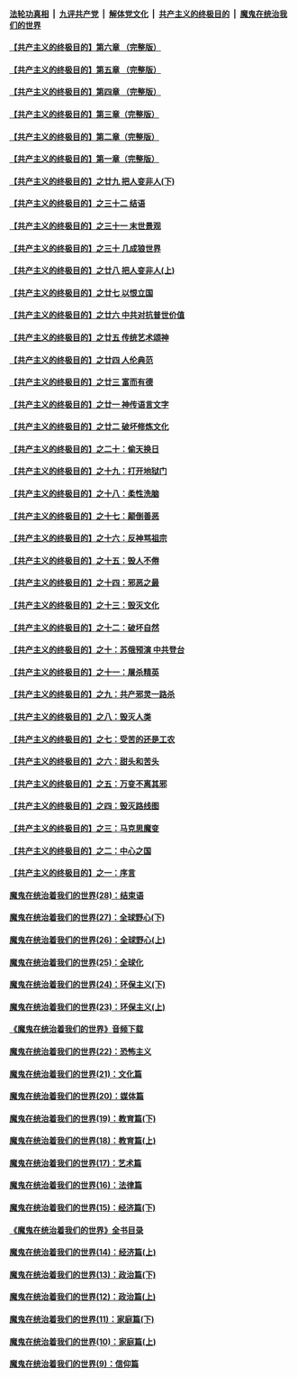 ####  [法轮功真相](../../../../basic/blob/master/README.md?t=06112031) &nbsp;|&nbsp; [九评共产党](../../../../9ping.md/blob/master/README.md?t=06112031) &nbsp;|&nbsp; [解体党文化](../../../../jtdwh.md/blob/master/README.md?t=06112031)  &nbsp;|&nbsp; [共产主义的终极目的](../../../../gczydzjmd.md/blob/master/README.md?t=06112031) &nbsp;|&nbsp; [魔鬼在统治我们的世界](../../../../mgztzwmdsj.md/blob/master/README.md?t=06112031) 

#### [【共产主义的终极目的】第六章 （完整版）](../pages/nsc422/n11428913.md?t=06112031) 

#### [【共产主义的终极目的】第五章 （完整版）](../pages/nsc422/n11428912.md?t=06112031) 

#### [【共产主义的终极目的】第四章 （完整版）](../pages/nsc422/n11428907.md?t=06112031) 

#### [【共产主义的终极目的】第三章（完整版）](../pages/nsc422/n11428848.md?t=06112031) 

#### [【共产主义的终极目的】第二章（完整版）](../pages/nsc422/n11428831.md?t=06112031) 

#### [【共产主义的终极目的】第一章（完整版）](../pages/nsc422/n11417651.md?t=06112031) 

#### [【共产主义的终极目的】之廿九 把人变非人(下)](../pages/nsc422/n11344140.md?t=06112031) 

#### [【共产主义的终极目的】之三十二 结语](../pages/nsc422/n11360535.md?t=06112031) 

#### [【共产主义的终极目的】之三十一 末世景观](../pages/nsc422/n11351129.md?t=06112031) 

#### [【共产主义的终极目的】之三十 几成狼世界](../pages/nsc422/n11348280.md?t=06112031) 

#### [【共产主义的终极目的】之廿八 把人变非人(上)](../pages/nsc422/n11340492.md?t=06112031) 

#### [【共产主义的终极目的】之廿七 以恨立国](../pages/nsc422/n11336944.md?t=06112031) 

#### [【共产主义的终极目的】之廿六 中共对抗普世价值](../pages/nsc422/n11324785.md?t=06112031) 

#### [【共产主义的终极目的】之廿五 传统艺术颂神](../pages/nsc422/n11296396.md?t=06112031) 

#### [【共产主义的终极目的】之廿四 人伦典范](../pages/nsc422/n11296397.md?t=06112031) 

#### [【共产主义的终极目的】之廿三 富而有德](../pages/nsc422/n11283598.md?t=06112031) 

#### [【共产主义的终极目的】之廿一 神传语言文字](../pages/nsc422/n11263265.md?t=06112031) 

#### [【共产主义的终极目的】之廿二 破坏修炼文化](../pages/nsc422/n11245728.md?t=06112031) 

#### [【共产主义的终极目的】之二十：偷天换日](../pages/nsc422/n11238846.md?t=06112031) 

#### [【共产主义的终极目的】之十九：打开地狱门](../pages/nsc422/n11206376.md?t=06112031) 

#### [【共产主义的终极目的】之十八：柔性洗脑](../pages/nsc422/n11199994.md?t=06112031) 

#### [【共产主义的终极目的】之十七：颠倒善恶](../pages/nsc422/n11179782.md?t=06112031) 

#### [【共产主义的终极目的】之十六：反神骂祖宗](../pages/nsc422/n11166798.md?t=06112031) 

#### [【共产主义的终极目的】之十五：毁人不倦](../pages/nsc422/n11166792.md?t=06112031) 

#### [【共产主义的终极目的】之十四：邪恶之最](../pages/nsc422/n11150249.md?t=06112031) 

#### [【共产主义的终极目的】之十三：毁灭文化](../pages/nsc422/n11135227.md?t=06112031) 

#### [【共产主义的终极目的】之十二：破坏自然](../pages/nsc422/n11135214.md?t=06112031) 

#### [【共产主义的终极目的】之十：苏俄预演 中共登台](../pages/nsc422/n11118424.md?t=06112031) 

#### [【共产主义的终极目的】之十一：屠杀精英](../pages/nsc422/n11118442.md?t=06112031) 

#### [【共产主义的终极目的】之九：共产邪灵一路杀](../pages/nsc422/n11114139.md?t=06112031) 

#### [【共产主义的终极目的】之八：毁灭人类](../pages/nsc422/n11108503.md?t=06112031) 

#### [【共产主义的终极目的】之七：受苦的还是工农](../pages/nsc422/n11101809.md?t=06112031) 

#### [【共产主义的终极目的】之六：甜头和苦头](../pages/nsc422/n11096971.md?t=06112031) 

#### [【共产主义的终极目的】之五：万变不离其邪](../pages/nsc422/n11091285.md?t=06112031) 

#### [【共产主义的终极目的】之四：毁灭路线图](../pages/nsc422/n11086284.md?t=06112031) 

#### [【共产主义的终极目的】之三：马克思魔变](../pages/nsc422/n11061941.md?t=06112031) 

#### [【共产主义的终极目的】之二：中心之国](../pages/nsc422/n11047728.md?t=06112031) 

#### [【共产主义的终极目的】之一：序言](../pages/nsc422/n11086077.md?t=06112031) 

#### [魔鬼在统治着我们的世界(28)：结束语](../pages/nsc422/n10936246.md?t=06112031) 

#### [魔鬼在统治着我们的世界(27)：全球野心(下)](../pages/nsc422/n10928319.md?t=06112031) 

#### [魔鬼在统治着我们的世界(26)：全球野心(上)](../pages/nsc422/n10900318.md?t=06112031) 

#### [魔鬼在统治着我们的世界(25)：全球化](../pages/nsc422/n10788205.md?t=06112031) 

#### [魔鬼在统治着我们的世界(24)：环保主义(下)](../pages/nsc422/n10695307.md?t=06112031) 

#### [魔鬼在统治着我们的世界(23)：环保主义(上)](../pages/nsc422/n10688613.md?t=06112031) 

#### [《魔鬼在统治着我们的世界》音频下载](../pages/nsc422/n10635553.md?t=06112031) 

#### [魔鬼在统治着我们的世界(22)：恐怖主义](../pages/nsc422/n10614727.md?t=06112031) 

#### [魔鬼在统治着我们的世界(21)：文化篇](../pages/nsc422/n10597706.md?t=06112031) 

#### [魔鬼在统治着我们的世界(20)：媒体篇](../pages/nsc422/n10586579.md?t=06112031) 

#### [魔鬼在统治着我们的世界(19)：教育篇(下)](../pages/nsc422/n10564808.md?t=06112031) 

#### [魔鬼在统治着我们的世界(18)：教育篇(上)](../pages/nsc422/n10526970.md?t=06112031) 

#### [魔鬼在统治着我们的世界(17)：艺术篇](../pages/nsc422/n10499093.md?t=06112031) 

#### [魔鬼在统治着我们的世界(16)：法律篇](../pages/nsc422/n10485969.md?t=06112031) 

#### [魔鬼在统治着我们的世界(15)：经济篇(下)](../pages/nsc422/n10469975.md?t=06112031) 

#### [《魔鬼在统治着我们的世界》全书目录](../pages/nsc422/n10464261.md?t=06112031) 

#### [魔鬼在统治着我们的世界(14)：经济篇(上)](../pages/nsc422/n10457370.md?t=06112031) 

#### [魔鬼在统治着我们的世界(13)：政治篇(下)](../pages/nsc422/n10448270.md?t=06112031) 

#### [魔鬼在统治着我们的世界(12)：政治篇(上)](../pages/nsc422/n10444576.md?t=06112031) 

#### [魔鬼在统治着我们的世界(11)：家庭篇(下)](../pages/nsc422/n10440961.md?t=06112031) 

#### [魔鬼在统治着我们的世界(10)：家庭篇(上)](../pages/nsc422/n10435448.md?t=06112031) 

#### [魔鬼在统治着我们的世界(9)：信仰篇](../pages/nsc422/n10432159.md?t=06112031) 

